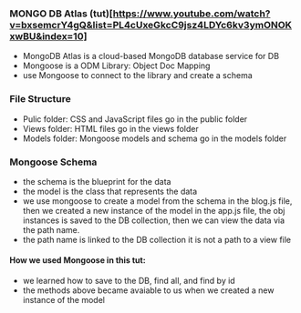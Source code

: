 ### MONGO DB Atlas (tut)[https://www.youtube.com/watch?v=bxsemcrY4gQ&list=PL4cUxeGkcC9jsz4LDYc6kv3ymONOKxwBU&index=10]

- MongoDB Atlas is a cloud-based MongoDB database service for DB
- Mongoose is a ODM Library: Object Doc Mapping
- use Mongoose to connect to the library and create a schema

### File Structure

- Pulic folder: CSS and JavaScript files go in the public folder
- Views folder: HTML files go in the views folder
- Models folder: Mongoose models and schema go in the models folder

### Mongoose Schema

- the schema is the blueprint for the data
- the model is the class that represents the data
- we use mongoose to create a model from the schema in the blog.js file, then we created a new instance of the model in the app.js file, the obj instances is saved to the DB collection, then we can view the data via the path name.
- the path name is linked to the DB collection it is not a path to a view file

#### How we used Mongoose in this tut:

- we learned how to save to the DB, find all, and find by id
- the methods above became avaiable to us when we created a new instance of the model
